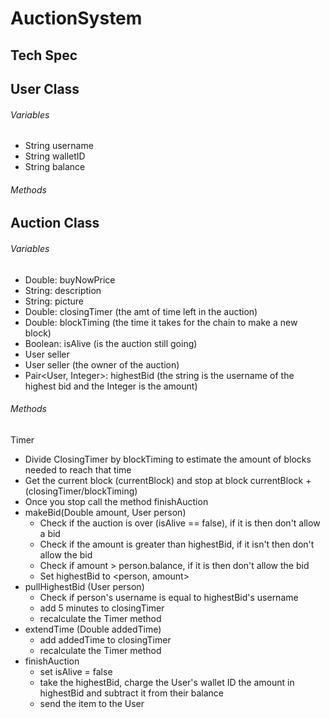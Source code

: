 # AuctionSystem
## Tech Spec

## User Class
###### Variables
- String username
- String walletID
- String balance
###### Methods

## Auction Class
###### Variables
- Double: buyNowPrice
- String: description
- String: picture
- Double: closingTimer (the amt of time left in the auction)
- Double: blockTiming (the time it takes for the chain to make a new block)
- Boolean: isAlive (is the auction still going)
- User seller
- User seller (the owner of the auction)
- Pair<User, Integer>: highestBid (the string is the username of the highest bid and the Integer is the amount)
###### Methods

Timer
  - Divide ClosingTimer by blockTiming to estimate the amount of blocks needed to reach that time
  - Get the current block (currentBlock) and stop at block currentBlock + (closingTimer/blockTiming)
  - Once you stop call the method finishAuction
- makeBid(Double amount, User person)
  - Check if the auction is over (isAlive == false), if it is then don't allow a bid
  - Check if the amount is greater than highestBid, if it isn't then don't allow the bid
  - Check if amount > person.balance, if it is then don't allow the bid
  - Set highestBid to <person, amount>
- pullHighestBid (User person)
  - Check if person's username is equal to highestBid's username
  - add 5 minutes to closingTimer
  - recalculate the Timer method
- extendTime (Double addedTime)
  - add addedTime to closingTimer
  - recalculate the Timer method
- finishAuction
  - set isAlive = false
  - take the highestBid, charge the User's wallet ID the amount in highestBid and subtract it from their balance
  - send the item to the User
